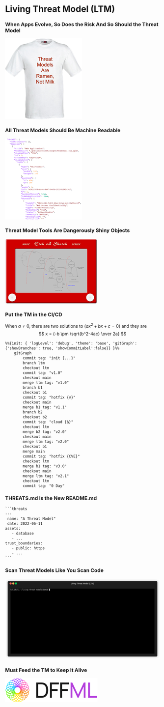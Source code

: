 # Living Threat Model (LTM)

### When Apps Evolve, So Does the Risk And So Should the Threat Model

![](images/tms-are-ramen-not-milk.png)

### All Threat Models Should Be Machine Readable

![](images/machine-readable.png)

### Threat Model Tools Are Dangerously Shiny Objects

![](images/etcha-a-sketch.png)

### Put the TM in the CI/CD

When $a \ne 0$, there are two solutions to $(ax^2 + bx + c = 0)$ and they are
$$ x = {-b \pm \sqrt{b^2-4ac} \over 2a} $$

```mermaid
%%{init: { 'logLevel': 'debug', 'theme': 'base', 'gitGraph': {'showBranches': true, 'showCommitLabel':false}} }%%
    gitGraph
        commit tag: "init {...}"
        branch ltm
        checkout ltm
        commit tag: "v1.0"
        checkout main
        merge ltm tag: "v1.0"
        branch b1
        checkout b1
        commit tag: "hotfix {∅}"
        checkout main
        merge b1 tag: "v1.1"
        branch b2
        checkout b2
        commit tag: "cloud {Δ}"
        checkout ltm
        merge b2 tag: "v2.0"
        checkout main
        merge ltm tag: "v2.0"
        checkout b1
        merge main
        commit tag: "hotfix {CVE}"
        checkout ltm
        merge b1 tag: "v3.0"
        checkout main
        merge ltm tag: "v2.1"
        checkout ltm
        commit tag: "0 Day"
```

### THREATS.md Is the New README.md

````
```threats
---
 name: "A Threat Model"
 date: 2022-06-11
assets:
   - database
   - ...
trust_boundaries:
   - public: https
   - ...
```
````

### Scan Threat Models Like You Scan Code

![](demo/demo.gif)

### Must Feed the TM to Keep It Alive

![](images/dffml.png)
